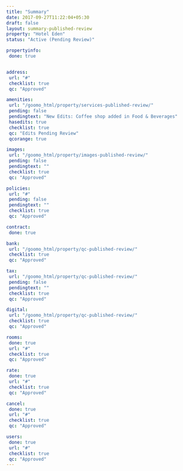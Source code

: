 ```yaml
---
title: "Summary"
date: 2017-09-27T11:22:04+05:30
draft: false
layout: summary-published-review
property: "Hotel Eden"
status: "Active (Pending Review)"

propertyinfo:
 done: true


address:
 url: "#"
 checklist: true
 qc: "Approved"

amenities:
 url: "/goomo_html/property/services-published-review/"
 pending: false
 pendingtext: "New Edits: Coffee shop added in Food & Beverages"
 hasedits: true
 checklist: true
 qc: "Edits Pending Review"
 qcorange: true

images:
 url: "/goomo_html/property/images-published-review/"
 pending: false
 pendingtext: ""
 checklist: true
 qc: "Approved"

policies:
 url: "#"
 pending: false
 pendingtext: ""
 checklist: true
 qc: "Approved"

contract:
 done: true

bank:
 url: "/goomo_html/property/qc-published-review/"
 checklist: true
 qc: "Approved"

tax:
 url: "/goomo_html/property/qc-published-review/"
 pending: false
 pendingtext: ""
 checklist: true
 qc: "Approved"

digital:
 url: "/goomo_html/property/qc-published-review/"
 checklist: true
 qc: "Approved"

rooms:
 done: true
 url: "#"
 checklist: true
 qc: "Approved"

rate:
 done: true
 url: "#"
 checklist: true
 qc: "Approved"

cancel:
 done: true
 url: "#"
 checklist: true
 qc: "Approved"

users:
 done: true
 url: "#"
 checklist: true
 qc: "Approved"
---
```


